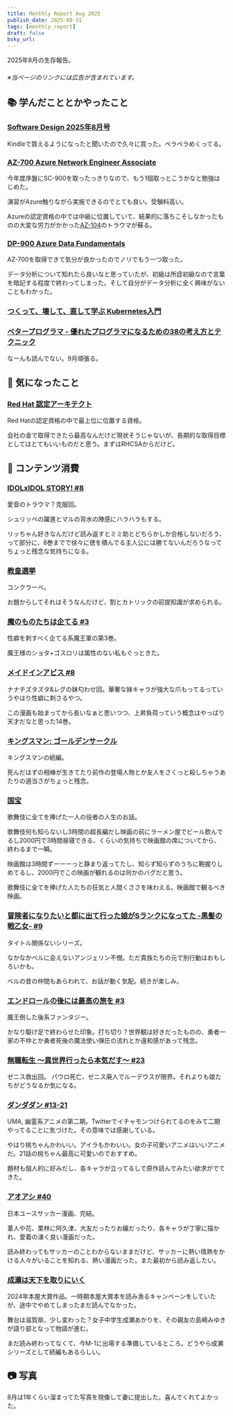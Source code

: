 ```yaml
---
title: Monthly Report Aug 2025
publish_date: 2025-08-31
tags: [monthly_report]
draft: false
bsky_url: 
---
```


2025年8月の生存報告。

###### ※当ページのリンクには広告が含まれています。

## 📚 学んだこととかやったこと

### [Software Design 2025年8月号](https://amzn.to/47um9Qe)

Kindleで買えるようになったと聞いたので久々に買った。ペラペラめくってる。

### [AZ-700 Azure Network Engineer Associate](https://learn.microsoft.com/ja-jp/credentials/certifications/azure-network-engineer-associate/?practice-assessment-type=certification)

今年度序盤にSC-900を取ったっきりなので、もう1個取っとこうかなと勉強はじめた。

演習がAzure触りながら実施できるのでとても良い。受験料高い。

Azureの認定資格の中では中級に位置していて、結果的に落ちこそしなかったものの大変な労力がかかった[AZ-104](https://learn.microsoft.com/ja-jp/certifications/azure-administrator/)のトラウマが蘇る。

### [DP-900 Azure Data Fundamentals](https://learn.microsoft.com/ja-jp/credentials/certifications/azure-data-fundamentals/?practice-assessment-type=certification)

AZ-700を取得できて気分が良かったのでノリでもう一つ取った。

データ分析について知れたら良いなと思っていたが、初級は所詮初級なので言葉を暗記する程度で終わってしまった。そして自分がデータ分析に全く興味がないこともわかった。

### [つくって、壊して、直して学ぶ Kubernetes入門](https://amzn.to/4c22Caf)

### [ベタープログラマ - 優れたプログラマになるための38の考え方とテクニック](https://amzn.to/4cShCI6)

なーんも読んでない。9月頑張る。

## 🧐 気になったこと 

### [Red Hat 認定アーキテクト](https://www.redhat.com/ja/services/certification/rhca)

Red Hatの認定資格の中で最上位に位置する資格。

会社の金で取得できたら最高なんだけど現状そうじゃないが、長期的な取得目標としてはとてもいいものだと思う。まずはRHCSAからだけど。

## 👾 コンテンツ消費

### [IDOLxIDOL STORY! #8](https://amzn.to/40RPBfc)

愛音のトラウマ？克服回。

シュリッペの躍進とマルの背水の陣感にハラハラもする。

リッちゃん好きなんだけど読み返すとミミ助とどちらかしか合格しないだろう、って部分に、8巻までで徐々に徳を積んでる主人公には勝てないんだろうなってちょっと残念な気持ちになる。

### [教皇選挙](https://filmarks.com/movies/115976)

コンクラーベ。

お題からしてそれはそうなんだけど、割とカトリックの前提知識が求められる。

### [魔のものたちは企てる #3](https://amzn.to/4lwt3rW)

性癖を刺すべく企てる系魔王軍の第3巻。

魔王様のショタ+ゴスロリは属性のない私もぐっときた。

### [メイドインアビス #8](https://amzn.to/45yNDlp)

ナナチズタズタ&レグの妹匂わせ回。華奢な妹キャラが強大な爪もってるっていうやはり性癖に刺さるやつ。

この漫画も始まってから長いなぁと思いつつ、上昇負荷っていう概念はやっぱり天才だなと思った14巻。

### [キングスマン: ゴールデンサークル](https://filmarks.com/movies/64923)

キングスマンの続編。

死んだはずの相棒が生きてたり前作の登場人物とか友人をさくっと殺しちゃうあたりの適当さがちょっと残念。

### [国宝](https://filmarks.com/movies/115241)

歌舞伎に全てを捧げた一人の役者の人生のお話。

歌舞伎何も知らないし3時間の超長編だし映画の前にラーメン屋でビール飲んでるし2000円で3時間昼寝できる、くらいの気持ちで映画館の席についてから、終わるまで一瞬。

映画館は3時間ずーーーっと静まり返ってたし、知らず知らずのうちに鞄握りしめてるし、2000円でこの映画が観れるのは何かのバグだと思う。

歌舞伎に全てを捧げた人たちの狂気と人間くささを味わえる。映画館で観るべき映画。

### [冒険者になりたいと都に出て行った娘がSランクになってた -黒髪の戦乙女- #9](https://amzn.to/4mWdJFT)

タイトル関係ないシリーズ。

なかなかベルに会えないアンジェリン不憫。ただ貴族たちの元で別行動はおもしろいかも。

ベルの昔の仲間もあらわれて、お話が動く気配。続きが楽しみ。

### [エンドロールの後には最高の旅を #3](https://amzn.to/4oQ6EbP)

魔王倒した後系ファンタジー。

かなり駆け足で終わらせた印象。打ち切り？世界観は好きだったものの、勇者一家の不仲とか勇者死後の魔法使い弾圧の流れとか違和感があって残念。

### [無職転生 ～異世界行ったら本気だす～ #23](https://amzn.to/4p8ADMr)

ゼニス救出回。 パウロ死亡、ゼニス廃人でルーデウスが限界。それよりも娘たちがどうなるか気になる。

### [ダンダダン #13-21](https://annict.com/works/14965)

UMA, 幽霊系アニメの第二期。Twitterでイチャモンつけられてるのをみて二期やってることに気づけた。その意味では感謝している。

やはり桃ちゃんかわいい。アイラもかわいい。女の子可愛いアニメはいいアニメだ。21話の桃ちゃん最高に可愛いのでおすすめ。

題材も個人的に好みだし、各キャラが立ってるしで原作読んでみたい欲求がでてきた。

### [アオアシ #40](https://amzn.to/45Fj8vo)

日本ユースサッカー漫画、完結。

葦人や花、栗林に阿久津、大友だったりお嬢だったり、各キャラが丁寧に描かれ、愛着の湧く良い漫画だった。

読み終わってもサッカーのことわからないままだけど、サッカーに熱い情熱をかける人々がいることを知れる、熱い漫画だった。また最初から読み返したい。

### [成瀬は天下を取りにいく](https://amzn.to/4g2b7nQ)

2024年本屋大賞作品。一時期本屋大賞本を読み漁るキャンペーンをしていたが、途中でやめてしまったまだ読んでなかった。

舞台は滋賀県、少し変わった？女子中学生成瀬あかりを、その親友の島崎みゆきが語り部となって物語が進む。

まだ読み終わってなくて、今M-1に出場する準備しているところ。どうやら成瀬シリーズとして続編もあるらしい。

## 📷 写真

8月は1年くらい溜まってた写真を現像して妻に提出した。喜んでくれてよかった。
